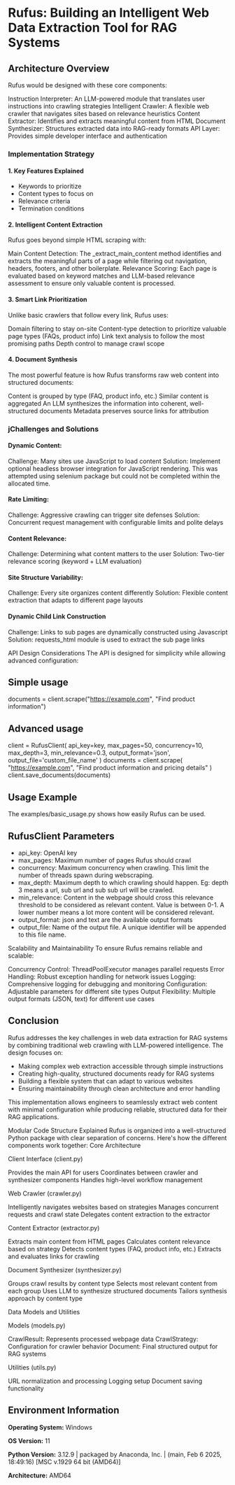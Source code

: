 # Rufus: Building an Intelligent Web Data Extraction Tool for RAG Systems

## Architecture Overview
Rufus would be designed with these core components:

Instruction Interpreter: An LLM-powered module that translates user instructions into crawling strategies
Intelligent Crawler: A flexible web crawler that navigates sites based on relevance heuristics
Content Extractor: Identifies and extracts meaningful content from HTML
Document Synthesizer: Structures extracted data into RAG-ready formats
API Layer: Provides simple developer interface and authentication

### Implementation Strategy

#### 1. Key Features Explained

- Keywords to prioritize
- Content types to focus on
- Relevance criteria
- Termination conditions

#### 2. Intelligent Content Extraction
Rufus goes beyond simple HTML scraping with:

Main Content Detection: The _extract_main_content method identifies and extracts the meaningful parts of a page while filtering out navigation, headers, footers, and other boilerplate.
Relevance Scoring: Each page is evaluated based on keyword matches and LLM-based relevance assessment to ensure only valuable content is processed.

#### 3. Smart Link Prioritization
Unlike basic crawlers that follow every link, Rufus uses:

Domain filtering to stay on-site
Content-type detection to prioritize valuable page types (FAQs, product info)
Link text analysis to follow the most promising paths
Depth control to manage crawl scope

#### 4. Document Synthesis
The most powerful feature is how Rufus transforms raw web content into structured documents:

Content is grouped by type (FAQ, product info, etc.)
Similar content is aggregated
An LLM synthesizes the information into coherent, well-structured documents
Metadata preserves source links for attribution

### jChallenges and Solutions

#### Dynamic Content:

Challenge: Many sites use JavaScript to load content
Solution: Implement optional headless browser integration for JavaScript rendering. This was attempted using selenium package but could not be completed within the allocated time.


#### Rate Limiting:

Challenge: Aggressive crawling can trigger site defenses
Solution: Concurrent request management with configurable limits and polite delays


#### Content Relevance:

Challenge: Determining what content matters to the user
Solution: Two-tier relevance scoring (keyword + LLM evaluation)


#### Site Structure Variability:

Challenge: Every site organizes content differently
Solution: Flexible content extraction that adapts to different page layouts

#### Dynamic Child Link Construction

Challenge: Links to sub pages are dynamically constructed using Javascript
Solution: requests_html module is used to extract the sub page links

API Design Considerations
The API is designed for simplicity while allowing advanced configuration:

## Simple usage
documents = client.scrape("https://example.com", "Find product information")

## Advanced usage
client = RufusClient(
    api_key=key,
    max_pages=50,
    concurrency=10,
    max_depth=3,
    min_relevance=0.3,
    output_format='json',
    output_file='custom_file_name'
)
documents = client.scrape(
    "https://example.com",
    "Find product information and pricing details"
)
client.save_documents(documents)

## Usage Example
The examples/basic_usage.py shows how easily Rufus can be used.

## RufusClient Parameters

- api_key: OpenAI key
- max_pages: Maximum number of pages Rufus should crawl
- concurrency: Maximum concurrency when crawling. This limit the number of threads spawn during webscraping.
- max_depth: Maximum depth to which crawling should happen. Eg: depth 3 means a url, sub url and sub sub url will be crawled.
- min_relevance: Content in the webpage should cross this relevance threshold to be considered as relevant content. Value is between 0-1. A lower number means a lot more content will be considered relevant.
- output_format: json and text are the available output formats
- output_file: Name of the output file. A unique identifier will be appended to this file name.

Scalability and Maintainability
To ensure Rufus remains reliable and scalable:

Concurrency Control: ThreadPoolExecutor manages parallel requests
Error Handling: Robust exception handling for network issues
Logging: Comprehensive logging for debugging and monitoring
Configuration: Adjustable parameters for different site types
Output Flexibility: Multiple output formats (JSON, text) for different use cases

## Conclusion
Rufus addresses the key challenges in web data extraction for RAG systems by combining traditional web crawling with LLM-powered intelligence. The design focuses on:

- Making complex web extraction accessible through simple instructions
- Creating high-quality, structured documents ready for RAG systems
- Building a flexible system that can adapt to various websites
- Ensuring maintainability through clean architecture and error handling

This implementation allows engineers to seamlessly extract web content with minimal configuration while producing reliable, structured data for their RAG applications.

Modular Code Structure Explained
Rufus is organized into a well-structured Python package with clear separation of concerns. Here's how the different components work together:
Core Architecture

Client Interface (client.py)

Provides the main API for users
Coordinates between crawler and synthesizer components
Handles high-level workflow management


Web Crawler (crawler.py)

Intelligently navigates websites based on strategies
Manages concurrent requests and crawl state
Delegates content extraction to the extractor


Content Extractor (extractor.py)

Extracts main content from HTML pages
Calculates content relevance based on strategy
Detects content types (FAQ, product info, etc.)
Extracts and evaluates links for crawling


Document Synthesizer (synthesizer.py)

Groups crawl results by content type
Selects most relevant content from each group
Uses LLM to synthesize structured documents
Tailors synthesis approach by content type



Data Models and Utilities

Models (models.py)

CrawlResult: Represents processed webpage data
CrawlStrategy: Configuration for crawler behavior
Document: Final structured output for RAG systems


Utilities (utils.py)

URL normalization and processing
Logging setup
Document saving functionality

## Environment Information

**Operating System:**
Windows

**OS Version:**
11

**Python Version:**
3.12.9 | packaged by Anaconda, Inc. | (main, Feb  6 2025, 18:49:16) [MSC v.1929 64 bit (AMD64)]

**Architecture:**
AMD64


